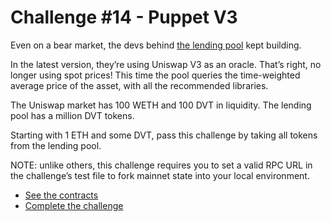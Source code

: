 # Challenge #14 - Puppet V3

Even on a bear market, the devs behind [the lending pool](https://www.damnvulnerabledefi.xyz/challenges/puppet-v2/) kept building.

In the latest version, they’re using Uniswap V3 as an oracle. That’s right, no longer using spot prices! This time the pool queries the time-weighted average price of the asset, with all the recommended libraries.

The Uniswap market has 100 WETH and 100 DVT in liquidity. The lending pool has a million DVT tokens.

Starting with 1 ETH and some DVT, pass this challenge by taking all tokens from the lending pool.

NOTE: unlike others, this challenge requires you to set a valid RPC URL in the challenge’s test file to fork mainnet state into your local environment.

- [See the contracts](https://github.com/piatoss3612/damn-vulnerable-defi-foundry/tree/v3/src/Contracts/14.puppet-v3)
- [Complete the challenge](https://github.com/piatoss3612/damn-vulnerable-defi-foundry/blob/v3/test/Levels/14.puppet-v3/PuppetV3.t.sol)
